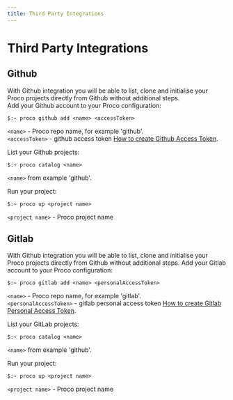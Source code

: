 ```yaml
---
title: Third Party Integrations
---
```

# Third Party Integrations
## Github
With Github integration you will be able to list, clone and initialise your Proco projects directly from Github without additional steps.  
Add your Github account to your Proco configuration:
```
$:~ proco github add <name> <accessToken>
```
`<name>` - Proco repo name, for example 'github'.  
`<accessToken>` - github access token [How to create Github Access Token](https://help.github.com/articles/creating-a-personal-access-token-for-the-command-line/).  

List your Github projects:
```
$:~ proco catalog <name>
```
`<name>` from example 'github'.

Run your project:
```
$:~ proco up <project name>
```
`<project name>` - Proco project name

## Gitlab
With Github integration you will be able to list, clone and initialise your Proco projects directly from Github without additional steps.
Add your Gitlab account to your Proco configuration:
```
$:~ proco gitlab add <name> <personalAccessToken>
```
`<name>` - Proco repo name, for example 'gitlab'.  
`<personalAccessToken>` - gitlab personal access token [How to create Gitlab Personal Access Token](https://docs.gitlab.com/ee/user/profile/personal_access_tokens.html).

List your GitLab projects:
```
$:~ proco catalog <name>
```
`<name>` from example 'github'.

Run your project:
```
$:~ proco up <project name>
```
`<project name>` - Proco project name